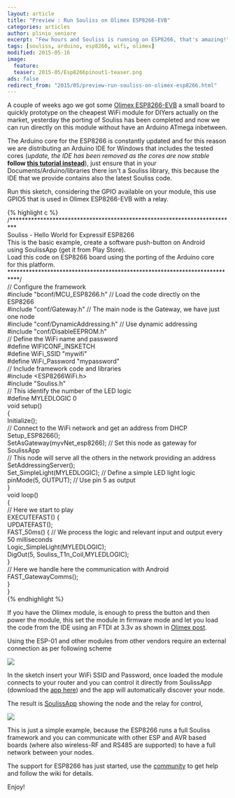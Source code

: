 ```yaml
---
layout: article
title: "Preview : Run Souliss on Olimex ESP8266-EVB"
categories: articles
author: plinio_seniore
excerpt: "Few hours and Souliss is running on ESP8266, that's amazing!"
tags: [souliss, arduino, esp8266, wifi, olimex]
modified: 2015-05-16
image:
  feature: 
  teaser: 2015-05/Esp8266pinout1-teaser.png
ads: false  
redirect_from: "2015/05/preview-run-souliss-on-olimex-esp8266.html"
---
```


A couple of weeks ago we got some [Olimex ESP8266-EVB](http://souliss.github.io/2015/04/first-experiment-run-souliss-on-esp8266.html) a small board to quickly prototype on the cheapest WiFi module for DIYers actually on the market, yesterday the porting of Souliss has been completed and now we can run directly on this module without have an Arduino ATmega inbetween.

The Arduino core for the ESP8266 is constantly updated and for this reason we are distributing an Arduino IDE for Windows that includes the tested cores (*update, the IDE has been removed as the cores are now stable* **follow [this tutorial instead](http://souliss.github.io/media/how-to-load-a-sketch-on-ESP/)**), just ensure that in your Documents/Arduino/libraries there isn't a Souliss library, this because the IDE that we provide contains also the latest Souliss code.

Run this sketch, considering the GPIO available on your module, this use GPIO5 that is used in Olimex ESP8266-EVB with a relay.

{% highlight c %}
/**************************************************************************  
   Souliss - Hello World for Expressif ESP8266  
   This is the basic example, create a software push-button on Android  
   using SoulissApp (get it from Play Store).   
   Load this code on ESP8266 board using the porting of the Arduino core  
   for this platform.  
 ***************************************************************************/  
 // Configure the framework  
 #include "bconf/MCU_ESP8266.h"       // Load the code directly on the ESP8266  
 #include "conf/Gateway.h"          // The main node is the Gateway, we have just one node  
 #include "conf/DynamicAddressing.h"     // Use dynamic addressing  
 #include "conf/DisableEEPROM.h"  
 // Define the WiFi name and password  
 #define WIFICONF_INSKETCH  
 #define WiFi_SSID        "mywifi"  
 #define WiFi_Password      "mypassword"    
 // Include framework code and libraries  
 #include <ESP8266WiFi.h>  
 #include "Souliss.h"  
 // This identify the number of the LED logic  
 #define MYLEDLOGIC     0          
 void setup()  
 {    
   Initialize();  
   // Connect to the WiFi network and get an address from DHCP  
   Setup_ESP8266();                
   SetAsGateway(myvNet_esp8266);    // Set this node as gateway for SoulissApp   
   // This node will serve all the others in the network providing an address  
   SetAddressingServer();  
   Set_SimpleLight(MYLEDLOGIC);    // Define a simple LED light logic  
   pinMode(5, OUTPUT);         // Use pin 5 as output   
 }  
 void loop()  
 {   
   // Here we start to play  
   EXECUTEFAST() {             
     UPDATEFAST();    
     FAST_50ms() {  // We process the logic and relevant input and output every 50 milliseconds  
       Logic_SimpleLight(MYLEDLOGIC);  
       DigOut(5, Souliss_T1n_Coil,MYLEDLOGIC);  
     }   
     // Here we handle here the communication with Android  
     FAST_GatewayComms();                      
   }  
 }  
{% endhighlight %}

If you have the Olimex module, is enough to press the button and then power the module, this set the module in firmware mode and let you load the code from the IDE using an FTDI at 3.3v as shown in [Olimex post](https://olimex.wordpress.com/2015/03/31/programming-esp8266-evb-with-arduino-ide/).

Using the ESP-01 and other modules from other vendors require an external connection as per following scheme

![](http://souliss.github.io/images/2015-05/esp8266-push-button-web.png?raw=true)

In the sketch insert your WiFi SSID and Password, once loaded the module connects to your router and you can control it directly from SoulissApp (download the [app here](https://play.google.com/store/apps/details?id=it.angelic.soulissclient)) and the app will automatically discover your node.

The result is [SoulissApp](https://github.com/souliss/souliss/wiki/SoulissApp) showing the node and the relay for control,

![](http://souliss.github.io/images/2015-05/SoulissApp.png?raw=true)

This is just a simple example, because the ESP8266 runs a full Souliss framework and you can communicate with other ESP and AVR based boards (where also wireless-RF and RS485 are supported) to have a full network between your nodes.

The support for ESP8266 has just started, use the [community](https://github.com/souliss/souliss/wiki/Community) to get help and follow the wiki for details.

Enjoy!